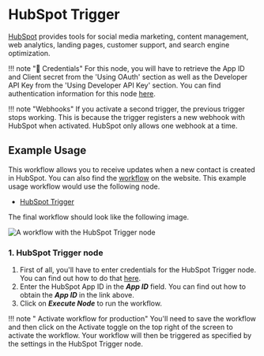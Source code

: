 # HubSpot Trigger

[HubSpot](https://www.hubspot.com/) provides tools for social media marketing, content management, web analytics, landing pages, customer support, and search engine optimization.

!!! note "🔑 Credentials"
    For this node, you will have to retrieve the App ID and Client secret from the 'Using OAuth' section as well as the Developer API Key from the 'Using Developer API Key' section. You can find authentication information for this node [here](/integrations/credentials/hubspot/).


!!! note "Webhooks"
    If you activate a second trigger, the previous trigger stops working. This is because the trigger registers a new webhook with HubSpot when activated. HubSpot only allows one webhook at a time. 


## Example Usage

This workflow allows you to receive updates when a new contact is created in HubSpot. You can also find the [workflow](https://n8n.io/workflows/628) on the website. This example usage workflow would use the following node.
- [HubSpot Trigger]()

The final workflow should look like the following image.

![A workflow with the HubSpot Trigger node](/_images/integrations/trigger-nodes/hubspottrigger/workflow.png)


### 1. HubSpot Trigger node

1. First of all, you'll have to enter credentials for the HubSpot Trigger node. You can find out how to do that [here](/integrations/credentials/hubspot/).
2. Enter the HubSpot App ID in the ***App ID*** field. You can find out how to obtain the ***App ID*** in the link above.
3. Click on ***Execute Node*** to run the workflow.

!!! note " Activate workflow for production"
    You'll need to save the workflow and then click on the Activate toggle on the top right of the screen to activate the workflow. Your workflow will then be triggered as specified by the settings in the HubSpot Trigger node.





